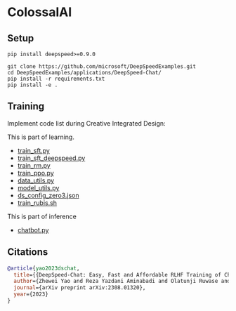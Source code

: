 # ColossalAI

## Setup
```
pip install deepspeed>=0.9.0

git clone https://github.com/microsoft/DeepSpeedExamples.git
cd DeepSpeedExamples/applications/DeepSpeed-Chat/
pip install -r requirements.txt
pip install -e .
```
## Training

Implement code list during Creative Integrated Design:

This is part of learning.

- [train_sft.py](train_sft.py)
- [train_sft_deepspeed.py](train_sft_deepspeed.py)
- [train_rm.py](train_rm.py)
- [train_ppo.py](train_ppo.py)
- [data_utils.py](utils/data_utils.py)
- [model_utils.py](model/model_utils.py)
- [ds_config_zero3.json](ds_config_zero3.json)
- [train_rubis.sh](train_rubis.sh)

This is part of inference

- [chatbot.py](inference/chatbot.py)

## Citations

```bibtex
@article{yao2023dschat,
  title={{DeepSpeed-Chat: Easy, Fast and Affordable RLHF Training of ChatGPT-like Models at All Scales}},
  author={Zhewei Yao and Reza Yazdani Aminabadi and Olatunji Ruwase and Samyam Rajbhandari and Xiaoxia Wu and Ammar Ahmad Awan and Jeff Rasley and Minjia Zhang and Conglong Li and Connor Holmes and Zhongzhu Zhou and Michael Wyatt and Molly Smith and Lev Kurilenko and Heyang Qin and Masahiro Tanaka and Shuai Che and Shuaiwen Leon Song and Yuxiong He},
  journal={arXiv preprint arXiv:2308.01320},
  year={2023}
}
```
